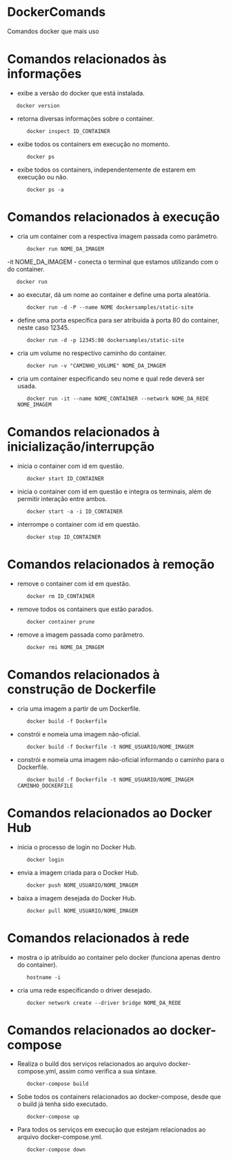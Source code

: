 # DockerComands
Comandos docker que mais uso

# Comandos relacionados às informações
 - exibe a versão do docker que está instalada.
  ```
     docker version
  ```
- retorna diversas informações sobre o container.
  ```
     docker inspect ID_CONTAINER
  ```
- exibe todos os containers em execução no momento.
  ```
     docker ps
  ```
- exibe todos os containers, independentemente de estarem em execução ou não.
  ```
     docker ps -a
  ```

# Comandos relacionados à execução
- cria um container com a respectiva imagem passada como parâmetro.
  ```
     docker run NOME_DA_IMAGEM
  ```
-it NOME_DA_IMAGEM - conecta o terminal que estamos utilizando com o do container.
  ```
     docker run
  ```
- ao executar, dá um nome ao container e define uma porta aleatória.
  ```
     docker run -d -P --name NOME dockersamples/static-site
  ```
- define uma porta específica para ser atribuída à porta 80 do container, neste caso 12345.
  ```
     docker run -d -p 12345:80 dockersamples/static-site
  ```
- cria um volume no respectivo caminho do container.
  ```
     docker run -v "CAMINHO_VOLUME" NOME_DA_IMAGEM
  ```
- cria um container especificando seu nome e qual rede deverá ser usada.
  ```
     docker run -it --name NOME_CONTAINER --network NOME_DA_REDE NOME_IMAGEM
  ```

# Comandos relacionados à inicialização/interrupção
- inicia o container com id em questão.
  ```
     docker start ID_CONTAINER
  ```
- inicia o container com id em questão e integra os terminais, além de permitir interação entre ambos.
  ```
     docker start -a -i ID_CONTAINER
  ```
- interrompe o container com id em questão.
  ```
     docker stop ID_CONTAINER
  ```

# Comandos relacionados à remoção
- remove o container com id em questão.
  ```
     docker rm ID_CONTAINER
  ```
- remove todos os containers que estão parados.
  ```
     docker container prune
  ```
- remove a imagem passada como parâmetro.
  ```
     docker rmi NOME_DA_IMAGEM
  ```

# Comandos relacionados à construção de Dockerfile
- cria uma imagem a partir de um Dockerfile.
  ```
     docker build -f Dockerfile
  ```
- constrói e nomeia uma imagem não-oficial.
  ```
     docker build -f Dockerfile -t NOME_USUARIO/NOME_IMAGEM
  ```
- constrói e nomeia uma imagem não-oficial informando o caminho para o Dockerfile.
  ```
     docker build -f Dockerfile -t NOME_USUARIO/NOME_IMAGEM CAMINHO_DOCKERFILE
  ```

# Comandos relacionados ao Docker Hub
- inicia o processo de login no Docker Hub.
  ```
     docker login
  ```
- envia a imagem criada para o Docker Hub.
  ```
     docker push NOME_USUARIO/NOME_IMAGEM
  ```
- baixa a imagem desejada do Docker Hub.
  ```
     docker pull NOME_USUARIO/NOME_IMAGEM
  ```

# Comandos relacionados à rede
- mostra o ip atribuído ao container pelo docker (funciona apenas dentro do container).
  ```
     hostname -i
  ```
- cria uma rede especificando o driver desejado.
  ```
     docker network create --driver bridge NOME_DA_REDE
  ```

# Comandos relacionados ao docker-compose
- Realiza o build dos serviços relacionados ao arquivo docker-compose.yml, assim como verifica a sua sintaxe.
  ```
     docker-compose build
  ```
- Sobe todos os containers relacionados ao docker-compose, desde que o build já tenha sido executado.
  ```
     docker-compose up
  ```
- Para todos os serviços em execução que estejam relacionados ao arquivo docker-compose.yml.
  ```
     docker-compose down
  ```
